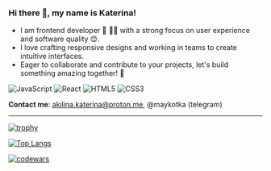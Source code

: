 ### Hi there 👋, my name is Katerina!
- I am frontend developer 🌱 👩‍💻  with a strong focus on user experience and software quality 😊. 
- I love crafting responsive designs and working in teams to create intuitive interfaces.
- Eager to collaborate and contribute to your projects, let's build something amazing together! 🚀 

![JavaScript](https://img.shields.io/badge/javascript-%23323330.svg?style=for-the-badge&logo=javascript&logoColor=%23F7DF1E)
![React](https://img.shields.io/badge/react-%2320232a.svg?style=for-the-badge&logo=react&logoColor=%2361DAFB)
![HTML5](https://img.shields.io/badge/html5-%23E34F26.svg?style=for-the-badge&logo=html5&logoColor=white)
![CSS3](https://img.shields.io/badge/css3-%231572B6.svg?style=for-the-badge&logo=css3&logoColor=white)

**Contact me**: akilina.katerina@proton.me, @maykotka (telegram)

___


[![trophy](https://github-profile-trophy.vercel.app/?username=ladykot)](https://github.com/ryo-ma/github-profile-trophy)

[![Top Langs](https://github-readme-stats.vercel.app/api/top-langs/?username=ladykot)](https://github.com/anuraghazra/github-readme-stats)

[![codewars](https://www.codewars.com/users/ladykot/badges/small)](https://www.codewars.com/users/ladykot) 



